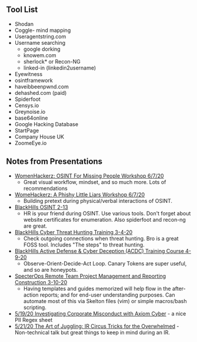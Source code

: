## Tool List

- Shodan
- Coggle- mind mapping
- Useragentstring.com
- Username searching
	- google dorking
	- knowem.com
	- sherlock\* or Recon-NG
	- linked-in (linkedin2username)
- Eyewitness
- osintframework
- haveibbeenpwnd.com 
- dehashed.com (paid)
- Spiderfoot
- Censys.io
- Greynoise.io
- base64online
- Google Hacking Database
- StartPage
- Company House UK
- ZoomeEye.io



## Notes from Presentations

- [WomenHackerz: OSINT For Missing People Workshop 6/7/20](WHzbigOSINT.md)
  - Great visual workflow, mindset, and so much more. Lots of recommendations
- [WomeHackerz: A Phishy Little Liars Workshop 6/7/20](phishyosintWHz.md)
  - Building pretext during physical/verbal interactions of OSINT.
- [BlackHills OSINT 2-13](BlackHills_Webcast[2-13-20]-OSINT.md)
  - HR is your friend during OSINT. Use various tools. Don't forget about website certificates for enumeration. Also spiderfoot and recon-ng are great.
- [BlackHills Cyber Threat Hunting Training 3-4-20](BHCyber_Threat_Hunting_Training.md)
  - Check outgoing connections when threat hunting. Bro is a great FOSS tool. Includes "The steps" to threat hunting.
- [BlackHills Active Defense & Cyber Deception (ACDC) Training Course 4-9-20](BHLongTraining.md)
  - Observe-Orient-Decide-Act Loop. Canary Tokens are super useful, and so are honeypots.
- [SpecterOps Remote Team Project Management and Reporting Construction 3-10-20](SpecterOps_TeamMgmtandReporting.md) 
  - Having templates and guides memorized will help flow in the after-action reports; and for end-user understanding purposes. Can automate most of this via Skelton files (vim) or simple macros/bash scripting.
- [5/19/20 Investigating Corporate Misconduct with Axiom Cyber](InvestigatingCorporateMisconduct.md) - a nice PII Regex sheet
- [5/21/20 The Art of Juggling: IR Circus Tricks for the Overwhelmed](IRCircusTricks.md) - Non-technical talk but great things to keep in mind during an IR.
